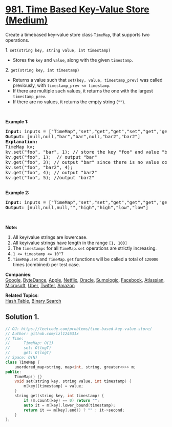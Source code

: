 # [981. Time Based Key-Value Store (Medium)](https://leetcode.com/problems/time-based-key-value-store/)

<p>Create a timebased key-value store class&nbsp;<code>TimeMap</code>, that supports two operations.</p>

<p>1. <code>set(string key, string value, int timestamp)</code></p>

<ul>
	<li>Stores the <code>key</code> and <code>value</code>, along with the given <code>timestamp</code>.</li>
</ul>

<p>2. <code>get(string key, int timestamp)</code></p>

<ul>
	<li>Returns a value such that <code>set(key, value, timestamp_prev)</code> was called previously, with <code>timestamp_prev &lt;= timestamp</code>.</li>
	<li>If there are multiple such values, it returns the one with the largest <code>timestamp_prev</code>.</li>
	<li>If there are no values, it returns the empty string (<code>""</code>).</li>
</ul>

<p>&nbsp;</p>

<div>
<p><strong>Example 1:</strong></p>

<pre><strong>Input: </strong>inputs = <span id="example-input-1-1">["TimeMap","set","get","get","set","get","get"]</span>, inputs = <span id="example-input-1-2">[[],["foo","bar",1],["foo",1],["foo",3],["foo","bar2",4],["foo",4],["foo",5]]</span>
<strong>Output: </strong><span id="example-output-1">[null,null,"bar","bar",null,"bar2","bar2"]</span>
<strong>Explanation: </strong><span id="example-output-1">&nbsp; 
TimeMap kv; &nbsp; 
kv.set("foo", "bar", 1); // store the key "foo" and value "bar" along with timestamp = 1 &nbsp; 
kv.get("foo", 1);  // output "bar" &nbsp; 
kv.get("foo", 3); // output "bar" since there is no value corresponding to foo at timestamp 3 and timestamp 2, then the only value is at timestamp 1 ie "bar" &nbsp; 
kv.set("foo", "bar2", 4); &nbsp; 
kv.get("foo", 4); // output "bar2" &nbsp; 
kv.get("foo", 5); //output "bar2" &nbsp; 
</span>
</pre>

<div>
<p><strong>Example 2:</strong></p>

<pre><strong>Input: </strong>inputs = <span id="example-input-2-1">["TimeMap","set","set","get","get","get","get","get"]</span>, inputs = <span id="example-input-2-2">[[],["love","high",10],["love","low",20],["love",5],["love",10],["love",15],["love",20],["love",25]]</span>
<strong>Output: </strong><span id="example-output-2">[null,null,null,"","high","high","low","low"]</span>
</pre>
</div>
</div>

<p>&nbsp;</p>

<p><strong>Note:</strong></p>

<ol>
	<li>All key/value strings are lowercase.</li>
	<li>All key/value strings have&nbsp;length in the range&nbsp;<code>[1, 100]</code></li>
	<li>The <code>timestamps</code> for all <code>TimeMap.set</code> operations are strictly increasing.</li>
	<li><code>1 &lt;= timestamp &lt;= 10^7</code></li>
	<li><code>TimeMap.set</code> and <code>TimeMap.get</code>&nbsp;functions will be called a total of <code>120000</code> times (combined) per test case.</li>
</ol>


**Companies**:  
[Google](https://leetcode.com/company/google), [ByteDance](https://leetcode.com/company/bytedance), [Apple](https://leetcode.com/company/apple), [Netflix](https://leetcode.com/company/netflix), [Oracle](https://leetcode.com/company/oracle), [Sumologic](https://leetcode.com/company/sumologic), [Facebook](https://leetcode.com/company/facebook), [Atlassian](https://leetcode.com/company/atlassian), [Microsoft](https://leetcode.com/company/microsoft), [Uber](https://leetcode.com/company/uber), [Twitter](https://leetcode.com/company/twitter), [Amazon](https://leetcode.com/company/amazon)

**Related Topics**:  
[Hash Table](https://leetcode.com/tag/hash-table/), [Binary Search](https://leetcode.com/tag/binary-search/)

## Solution 1.

```cpp
// OJ: https://leetcode.com/problems/time-based-key-value-store/
// Author: github.com/lzl124631x
// Time:
//      TimeMap: O(1)
//      set: O(logT)
//      get: O(logT)
// Space: O(N)
class TimeMap {
    unordered_map<string, map<int, string, greater<>>> m;
public:
    TimeMap() {}
    void set(string key, string value, int timestamp) {
        m[key][timestamp] = value;
    }
    string get(string key, int timestamp) {
        if (m.count(key) == 0) return "";
        auto it = m[key].lower_bound(timestamp);
        return it == m[key].end() ? "" : it->second;
    }
};
```
